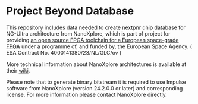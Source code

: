 Project Beyond Database
=======================

This repository includes data needed to create [nextpnr](https://github.com/YosysHQ/nextpnr) chip database for NG-Ultra architecture from NanoXplore, which is part of project for
providing [an open source FPGA toolchain for a European space-grade FPGA](https://activities.esa.int/4000141380) under a programme of, and funded by, the European Space Agency. ( ESA Contract No. 4000141380/23/NL/GLC/ov ) 

More technical information about NanoXplore architectures is available at their [wiki](https://nanoxplore-wiki.atlassian.net/wiki/spaces/NAN/overview).

Please note that to generate binary bitstream it is required to use Impulse software from NanoXplore (version 24.2.0.0 or later) and corresponding license.
For more information please contact NanoXplore directly.
